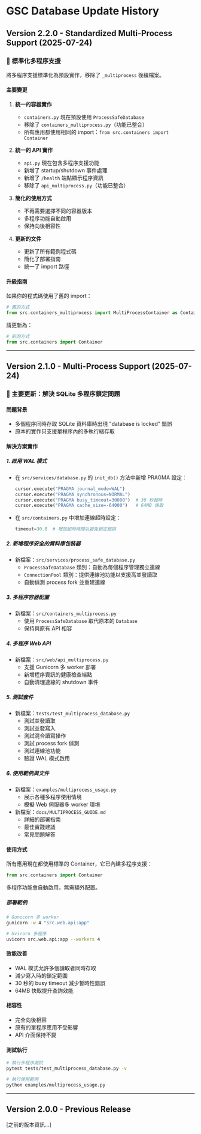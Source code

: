 # GSC Database Update History

## Version 2.2.0 - Standardized Multi-Process Support (2025-07-24)

### 🎯 標準化多程序支援

將多程序支援標準化為預設實作，移除了 `_multiprocess` 後綴檔案。

#### 主要變更

1. **統一的容器實作**
   - `containers.py` 現在預設使用 `ProcessSafeDatabase`
   - 移除了 `containers_multiprocess.py`（功能已整合）
   - 所有應用都使用相同的 import：`from src.containers import Container`

2. **統一的 API 實作**
   - `api.py` 現在包含多程序支援功能
   - 新增了 startup/shutdown 事件處理
   - 新增了 `/health` 端點顯示程序資訊
   - 移除了 `api_multiprocess.py`（功能已整合）

3. **簡化的使用方式**
   - 不再需要選擇不同的容器版本
   - 多程序功能自動啟用
   - 保持向後相容性

4. **更新的文件**
   - 更新了所有範例程式碼
   - 簡化了部署指南
   - 統一了 import 路徑

#### 升級指南

如果你的程式碼使用了舊的 import：
```python
# 舊的方式
from src.containers_multiprocess import MultiProcessContainer as Container
```

請更新為：
```python
# 新的方式
from src.containers import Container
```

---

## Version 2.1.0 - Multi-Process Support (2025-07-24)

### 🎯 主要更新：解決 SQLite 多程序鎖定問題

#### 問題背景
- 多個程序同時存取 SQLite 資料庫時出現 "database is locked" 錯誤
- 原本的實作只支援單程序內的多執行緒存取

#### 解決方案實作

##### 1. **啟用 WAL 模式**
- 在 `src/services/database.py` 的 `init_db()` 方法中新增 PRAGMA 設定：
  ```python
  cursor.execute("PRAGMA journal_mode=WAL")
  cursor.execute("PRAGMA synchronous=NORMAL")
  cursor.execute("PRAGMA busy_timeout=30000")  # 30 秒超時
  cursor.execute("PRAGMA cache_size=-64000")   # 64MB 快取
  ```
- 在 `src/containers.py` 中增加連線超時設定：
  ```python
  timeout=30.0  # 增加超時時間以避免鎖定錯誤
  ```

##### 2. **新增程序安全的資料庫包裝器**
- 新檔案：`src/services/process_safe_database.py`
  - `ProcessSafeDatabase` 類別：自動為每個程序管理獨立連線
  - `ConnectionPool` 類別：提供連線池功能以支援高並發讀取
  - 自動偵測 process fork 並重建連線

##### 3. **多程序容器配置**
- 新檔案：`src/containers_multiprocess.py`
  - 使用 `ProcessSafeDatabase` 取代原本的 `Database`
  - 保持與原有 API 相容

##### 4. **多程序 Web API**
- 新檔案：`src/web/api_multiprocess.py`
  - 支援 Gunicorn 多 worker 部署
  - 新增程序資訊的健康檢查端點
  - 自動清理連線的 shutdown 事件

##### 5. **測試套件**
- 新檔案：`tests/test_multiprocess_database.py`
  - 測試並發讀取
  - 測試並發寫入
  - 測試混合讀寫操作
  - 測試 process fork 偵測
  - 測試連線池功能
  - 驗證 WAL 模式啟用

##### 6. **使用範例與文件**
- 新檔案：`examples/multiprocess_usage.py`
  - 展示各種多程序使用情境
  - 模擬 Web 伺服器多 worker 環境
- 新檔案：`docs/MULTIPROCESS_GUIDE.md`
  - 詳細的部署指南
  - 最佳實踐建議
  - 常見問題解答

#### 使用方式

所有應用現在都使用標準的 Container，它已內建多程序支援：
```python
from src.containers import Container
```

多程序功能會自動啟用，無需額外配置。

##### 部署範例
```bash
# Gunicorn 多 worker
gunicorn -w 4 "src.web.api:app"

# Uvicorn 多程序
uvicorn src.web.api:app --workers 4
```

#### 效能改善
- WAL 模式允許多個讀取者同時存取
- 減少寫入時的鎖定範圍
- 30 秒的 busy timeout 減少暫時性錯誤
- 64MB 快取提升查詢效能

#### 相容性
- 完全向後相容
- 原有的單程序應用不受影響
- API 介面保持不變

#### 測試執行
```bash
# 執行多程序測試
pytest tests/test_multiprocess_database.py -v

# 執行使用範例
python examples/multiprocess_usage.py
```

---

## Version 2.0.0 - Previous Release

[之前的版本資訊...]
